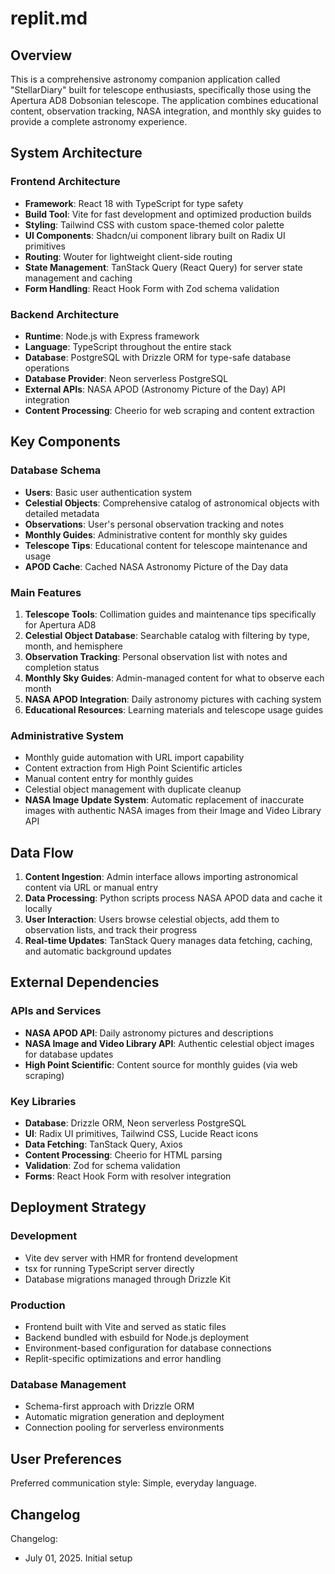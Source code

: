 # replit.md

## Overview

This is a comprehensive astronomy companion application called "StellarDiary" built for telescope enthusiasts, specifically those using the Apertura AD8 Dobsonian telescope. The application combines educational content, observation tracking, NASA integration, and monthly sky guides to provide a complete astronomy experience.

## System Architecture

### Frontend Architecture
- **Framework**: React 18 with TypeScript for type safety
- **Build Tool**: Vite for fast development and optimized production builds
- **Styling**: Tailwind CSS with custom space-themed color palette
- **UI Components**: Shadcn/ui component library built on Radix UI primitives
- **Routing**: Wouter for lightweight client-side routing
- **State Management**: TanStack Query (React Query) for server state management and caching
- **Form Handling**: React Hook Form with Zod schema validation

### Backend Architecture
- **Runtime**: Node.js with Express framework
- **Language**: TypeScript throughout the entire stack
- **Database**: PostgreSQL with Drizzle ORM for type-safe database operations
- **Database Provider**: Neon serverless PostgreSQL
- **External APIs**: NASA APOD (Astronomy Picture of the Day) API integration
- **Content Processing**: Cheerio for web scraping and content extraction

## Key Components

### Database Schema
- **Users**: Basic user authentication system
- **Celestial Objects**: Comprehensive catalog of astronomical objects with detailed metadata
- **Observations**: User's personal observation tracking and notes
- **Monthly Guides**: Administrative content for monthly sky guides
- **Telescope Tips**: Educational content for telescope maintenance and usage
- **APOD Cache**: Cached NASA Astronomy Picture of the Day data

### Main Features
1. **Telescope Tools**: Collimation guides and maintenance tips specifically for Apertura AD8
2. **Celestial Object Database**: Searchable catalog with filtering by type, month, and hemisphere
3. **Observation Tracking**: Personal observation list with notes and completion status
4. **Monthly Sky Guides**: Admin-managed content for what to observe each month
5. **NASA APOD Integration**: Daily astronomy pictures with caching system
6. **Educational Resources**: Learning materials and telescope usage guides

### Administrative System
- Monthly guide automation with URL import capability
- Content extraction from High Point Scientific articles
- Manual content entry for monthly guides
- Celestial object management with duplicate cleanup
- **NASA Image Update System**: Automatic replacement of inaccurate images with authentic NASA images from their Image and Video Library API

## Data Flow

1. **Content Ingestion**: Admin interface allows importing astronomical content via URL or manual entry
2. **Data Processing**: Python scripts process NASA APOD data and cache it locally
3. **User Interaction**: Users browse celestial objects, add them to observation lists, and track their progress
4. **Real-time Updates**: TanStack Query manages data fetching, caching, and automatic background updates

## External Dependencies

### APIs and Services
- **NASA APOD API**: Daily astronomy pictures and descriptions
- **NASA Image and Video Library API**: Authentic celestial object images for database updates
- **High Point Scientific**: Content source for monthly guides (via web scraping)

### Key Libraries
- **Database**: Drizzle ORM, Neon serverless PostgreSQL
- **UI**: Radix UI primitives, Tailwind CSS, Lucide React icons
- **Data Fetching**: TanStack Query, Axios
- **Content Processing**: Cheerio for HTML parsing
- **Validation**: Zod for schema validation
- **Forms**: React Hook Form with resolver integration

## Deployment Strategy

### Development
- Vite dev server with HMR for frontend development
- tsx for running TypeScript server directly
- Database migrations managed through Drizzle Kit

### Production
- Frontend built with Vite and served as static files
- Backend bundled with esbuild for Node.js deployment
- Environment-based configuration for database connections
- Replit-specific optimizations and error handling

### Database Management
- Schema-first approach with Drizzle ORM
- Automatic migration generation and deployment
- Connection pooling for serverless environments

## User Preferences

Preferred communication style: Simple, everyday language.

## Changelog

Changelog:
- July 01, 2025. Initial setup